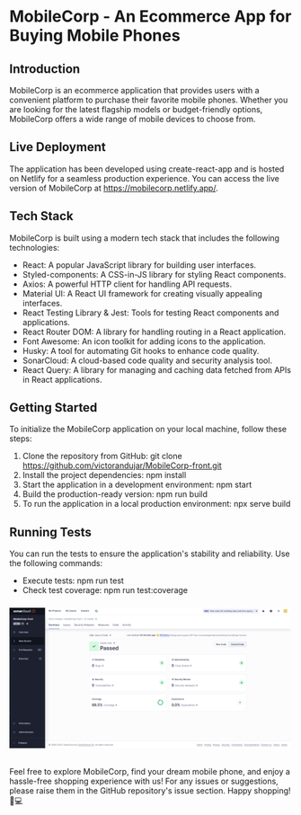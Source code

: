 # MobileCorp - An Ecommerce App for Buying Mobile Phones

## Introduction

MobileCorp is an ecommerce application that provides users with a convenient platform to purchase their favorite mobile phones. Whether you are looking for the latest flagship models or budget-friendly options, MobileCorp offers a wide range of mobile devices to choose from.

## Live Deployment

The application has been developed using create-react-app and is hosted on Netlify for a seamless production experience. You can access the live version of MobileCorp at https://mobilecorp.netlify.app/.

## Tech Stack

MobileCorp is built using a modern tech stack that includes the following technologies:

- React: A popular JavaScript library for building user interfaces.
- Styled-components: A CSS-in-JS library for styling React components.
- Axios: A powerful HTTP client for handling API requests.
- Material UI: A React UI framework for creating visually appealing interfaces.
- React Testing Library & Jest: Tools for testing React components and applications.
- React Router DOM: A library for handling routing in a React application.
- Font Awesome: An icon toolkit for adding icons to the application.
- Husky: A tool for automating Git hooks to enhance code quality.
- SonarCloud: A cloud-based code quality and security analysis tool.
- React Query: A library for managing and caching data fetched from APIs in React applications.

## Getting Started

To initialize the MobileCorp application on your local machine, follow these steps:

1. Clone the repository from GitHub: git clone https://github.com/victorandujar/MobileCorp-front.git
2. Install the project dependencies: npm install
3. Start the application in a development environment: npm start
4. Build the production-ready version: npm run build
5. To run the application in a local production environment: npx serve build

## Running Tests

You can run the tests to ensure the application's stability and reliability. Use the following commands:

- Execute tests: npm run test
- Check test coverage: npm run test:coverage

###

![Quality Gate](src\images\quality-gate.png)

##

Feel free to explore MobileCorp, find your dream mobile phone, and enjoy a hassle-free shopping experience with us! For any issues or suggestions, please raise them in the GitHub repository's issue section. Happy shopping! 📱💻
